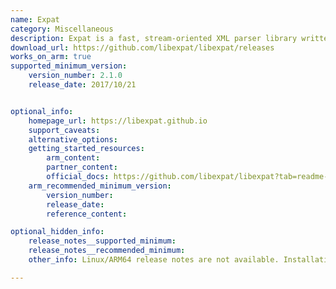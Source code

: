 ```yaml
---
name: Expat
category: Miscellaneous
description: Expat is a fast, stream-oriented XML parser library written in C. It efficiently parses XML data in a forward-only manner, making it ideal for embedded systems and high-performance applications.
download_url: https://github.com/libexpat/libexpat/releases
works_on_arm: true
supported_minimum_version:
    version_number: 2.1.0
    release_date: 2017/10/21


optional_info:
    homepage_url: https://libexpat.github.io
    support_caveats:
    alternative_options:
    getting_started_resources:
        arm_content: 
        partner_content: 
        official_docs: https://github.com/libexpat/libexpat?tab=readme-ov-file#building-from-a-git-clone
    arm_recommended_minimum_version:
        version_number:
        release_date:
        reference_content: 

optional_hidden_info:
    release_notes__supported_minimum: 
    release_notes__recommended_minimum:
    other_info: Linux/ARM64 release notes are not available. Installation and testing are done using tar archive [2.1.0](https://github.com/libexpat/libexpat/releases/tag/R_2_1_0). 

---
```

